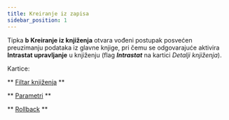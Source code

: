 ```yaml
---
title: Kreiranje iz zapisa   
sidebar_position: 1
---
```


Tipka **b Kreiranje iz knjiženja** otvara vođeni postupak posvećen preuzimanju podataka iz glavne knjige, pri čemu se odgovarajuće aktivira **Intrastat upravljanje** u knjiženju (flag ***Intrastat*** na kartici *Detalji knjiženja*).

Kartice:

** [Filtar knjiženja](/docs/finance-area/declarations/intrastat/create-from-records-intrastat1/invoices-filter) **

** [Parametri](/docs/finance-area/declarations/intrastat/create-from-records-intrastat1/parameters) **

** [Rollback](/docs/finance-area/declarations/intrastat/create-from-records-intrastat1/restore) **

 






